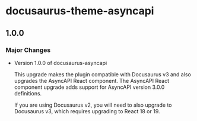 # docusaurus-theme-asyncapi

## 1.0.0

### Major Changes

- Version 1.0.0 of docusaurus-asyncapi

  This upgrade makes the plugin compatible with Docusaurus v3 and
  also upgrades the AsyncAPI React component. The AsyncAPI React component
  upgrade adds support for AsyncAPI version 3.0.0 definitions.

  If you are using Docusaurus v2, you will need to also upgrade
  to Docusaurus v3, which requires upgrading to React 18 or 19.
